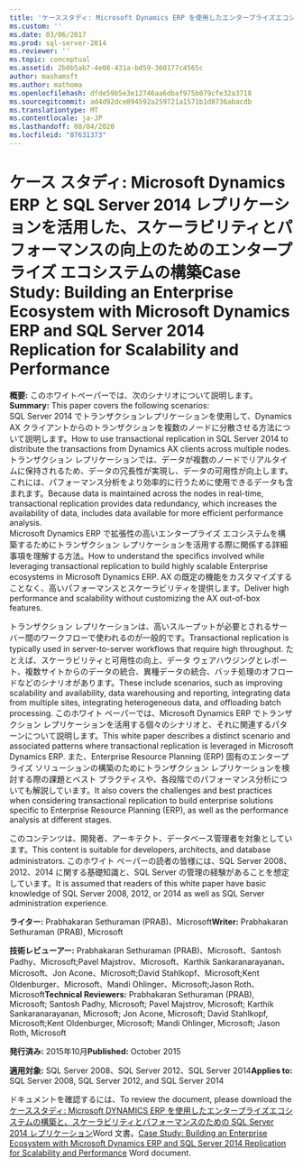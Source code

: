```yaml
---
title: 'ケーススタディ: Microsoft Dynamics ERP を使用したエンタープライズエコシステムの構築と、スケーラビリティとパフォーマンスのための SQL Server 2014 レプリケーション |Microsoft Docs'
ms.custom: ''
ms.date: 03/06/2017
ms.prod: sql-server-2014
ms.reviewer: ''
ms.topic: conceptual
ms.assetid: 2b0b5ab7-4e08-431a-bd59-360177c4565c
author: mashamsft
ms.author: mathoma
ms.openlocfilehash: dfde59b5e3e12746aa6dbaf975b079cfe32a3718
ms.sourcegitcommit: ad4d92dce894592a259721a1571b1d8736abacdb
ms.translationtype: MT
ms.contentlocale: ja-JP
ms.lasthandoff: 08/04/2020
ms.locfileid: "87631373"
---
```

# <a name="case-study-building-an-enterprise-ecosystem-with-microsoft-dynamics-erp-and-sql-server-2014-replication-for-scalability-and-performance"></a><span data-ttu-id="d9869-102">ケース スタディ: Microsoft Dynamics ERP と SQL Server 2014 レプリケーションを活用した、スケーラビリティとパフォーマンスの向上のためのエンタープライズ エコシステムの構築</span><span class="sxs-lookup"><span data-stu-id="d9869-102">Case Study: Building an Enterprise Ecosystem with Microsoft Dynamics ERP and SQL Server 2014 Replication for Scalability and Performance</span></span>

  <span data-ttu-id="d9869-103">**概要:** このホワイトペーパーでは、次のシナリオについて説明します。</span><span class="sxs-lookup"><span data-stu-id="d9869-103">**Summary:** This paper covers the following scenarios:</span></span>  
<span data-ttu-id="d9869-104">SQL Server 2014 でトランザクションレプリケーションを使用して、Dynamics AX クライアントからのトランザクションを複数のノードに分散させる方法について説明します。</span><span class="sxs-lookup"><span data-stu-id="d9869-104">How to use transactional replication in SQL Server 2014 to distribute the transactions from Dynamics AX clients across multiple nodes.</span></span> <span data-ttu-id="d9869-105">トランザクション レプリケーションでは、データが複数のノードでリアルタイムに保持されるため、データの冗長性が実現し、データの可用性が向上します。これには、パフォーマンス分析をより効率的に行うために使用できるデータも含まれます。</span><span class="sxs-lookup"><span data-stu-id="d9869-105">Because data is maintained across the nodes in real-time, transactional replication provides data redundancy, which increases the availability of data, includes data available for more efficient performance analysis.</span></span>  
<span data-ttu-id="d9869-106">Microsoft Dynamics ERP で拡張性の高いエンタープライズ エコシステムを構築するためにトランザクション レプリケーションを活用する際に関係する詳細事項を理解する方法。</span><span class="sxs-lookup"><span data-stu-id="d9869-106">How to understand the specifics involved while leveraging transactional replication to build highly scalable Enterprise ecosystems in Microsoft Dynamics ERP.</span></span> <span data-ttu-id="d9869-107">AX の既定の機能をカスタマイズすることなく、高いパフォーマンスとスケーラビリティを提供します。</span><span class="sxs-lookup"><span data-stu-id="d9869-107">Deliver high performance and scalability without customizing the AX out-of-box features.</span></span>  
  
 <span data-ttu-id="d9869-108">トランザクション レプリケーションは、高いスループットが必要とされるサーバー間のワークフローで使われるのが一般的です。</span><span class="sxs-lookup"><span data-stu-id="d9869-108">Transactional replication is typically used in server-to-server workflows that require high throughput.</span></span> <span data-ttu-id="d9869-109">たとえば、スケーラビリティと可用性の向上、データ ウェアハウジングとレポート、複数サイトからのデータの統合、異種データの統合、バッチ処理のオフロードなどのシナリオがあります。</span><span class="sxs-lookup"><span data-stu-id="d9869-109">These include scenarios, such as improving scalability and availability, data warehousing and reporting, integrating data from multiple sites, integrating heterogeneous data, and offloading batch processing.</span></span> <span data-ttu-id="d9869-110">このホワイト ペーパーでは、Microsoft Dynamics ERP でトランザクション レプリケーションを活用する個々のシナリオと、それに関連するパターンについて説明します。</span><span class="sxs-lookup"><span data-stu-id="d9869-110">This white paper describes a distinct scenario and associated patterns where transactional replication is leveraged in Microsoft Dynamics ERP.</span></span> <span data-ttu-id="d9869-111">また、Enterprise Resource Planning (ERP) 固有のエンタープライズ ソリューションの構築のためにトランザクション レプリケーションを検討する際の課題とベスト プラクティスや、各段階でのパフォーマンス分析についても解説しています。</span><span class="sxs-lookup"><span data-stu-id="d9869-111">It also covers the challenges and best practices when considering transactional replication to build enterprise solutions specific to Enterprise Resource Planning (ERP), as well as the performance analysis at different stages.</span></span>  
  
 <span data-ttu-id="d9869-112">このコンテンツは、開発者、アーキテクト、データベース管理者を対象としています。</span><span class="sxs-lookup"><span data-stu-id="d9869-112">This content is suitable for developers, architects, and database administrators.</span></span> <span data-ttu-id="d9869-113">このホワイト ペーパーの読者の皆様には、SQL Server 2008、2012、2014 に関する基礎知識と、SQL Server の管理の経験があることを想定しています。</span><span class="sxs-lookup"><span data-stu-id="d9869-113">It is assumed that readers of this white paper have basic knowledge of SQL Server 2008, 2012, or 2014 as well as SQL Server administration experience.</span></span>  
  
 <span data-ttu-id="d9869-114">**ライター:** Prabhakaran Sethuraman (PRAB)、Microsoft</span><span class="sxs-lookup"><span data-stu-id="d9869-114">**Writer:** Prabhakaran Sethuraman (PRAB), Microsoft</span></span>  
  
 <span data-ttu-id="d9869-115">**技術レビューアー:** Prabhakaran Sethuraman (PRAB)、Microsoft、Santosh Padhy、Microsoft;Pavel Majstrov、Microsoft、Karthik Sankaranarayanan、Microsoft、Jon Acone、Microsoft;David Stahlkopf、Microsoft;Kent Oldenburger、Microsoft、Mandi Ohlinger、Microsoft;Jason Roth、Microsoft</span><span class="sxs-lookup"><span data-stu-id="d9869-115">**Technical Reviewers:** Prabhakaran Sethuraman (PRAB), Microsoft; Santosh Padhy, Microsoft; Pavel Majstrov, Microsoft; Karthik Sankaranarayanan, Microsoft; Jon Acone, Microsoft; David Stahlkopf, Microsoft;Kent Oldenburger, Microsoft; Mandi Ohlinger, Microsoft; Jason Roth, Microsoft</span></span>  
  
 <span data-ttu-id="d9869-116">**発行済み:** 2015年10月</span><span class="sxs-lookup"><span data-stu-id="d9869-116">**Published:** October 2015</span></span>  
  
 <span data-ttu-id="d9869-117">**適用対象:** SQL Server 2008、SQL Server 2012、SQL Server 2014</span><span class="sxs-lookup"><span data-stu-id="d9869-117">**Applies to:** SQL Server 2008, SQL Server 2012, and SQL Server 2014</span></span>  
  
 <span data-ttu-id="d9869-118">ドキュメントを確認するには、</span><span class="sxs-lookup"><span data-stu-id="d9869-118">To review the document, please download the</span></span>  
        <span data-ttu-id="d9869-119">[ケーススタディ: Microsoft DYNAMICS ERP を使用したエンタープライズエコシステムの構築と、スケーラビリティとパフォーマンスのための SQL Server 2014 レプリケーション](https://download.microsoft.com/download/D/2/0/D20E1C5F-72EA-4505-9F26-FEF9550EFD44/A%20Case%20Study%20Using%20Replication%20to%20Build%20an%20Enterprise%20Ecosystem%20in%20Microsoft%20Dynamics%20ERP%20for%20Scalability%20and%20Performance.docx)Word 文書。</span><span class="sxs-lookup"><span data-stu-id="d9869-119">[Case Study: Building an Enterprise Ecosystem with Microsoft Dynamics ERP and SQL Server 2014 Replication for Scalability and Performance](https://download.microsoft.com/download/D/2/0/D20E1C5F-72EA-4505-9F26-FEF9550EFD44/A%20Case%20Study%20Using%20Replication%20to%20Build%20an%20Enterprise%20Ecosystem%20in%20Microsoft%20Dynamics%20ERP%20for%20Scalability%20and%20Performance.docx) Word document.</span></span>  
  
  
